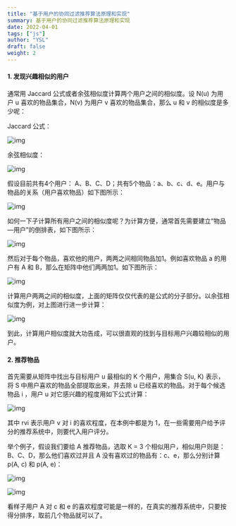 ```yaml
---
title: "基于用户的协同过滤推荐算法原理和实现"
summary: 基于用户的协同过滤推荐算法原理和实现
date: 2022-04-01
tags: ["js"]
author: "YSL"
draft: false
weight: 2
---
```


#### 1. 发现兴趣相似的用户

   通常用 Jaccard 公式或者余弦相似度计算两个用户之间的相似度。设 N(u) 为用户 u 喜欢的物品集合，N(v) 为用户 v 喜欢的物品集合，那么 u 和 v 的相似度是多少呢：

   Jaccard 公式：

![img](https://images0.cnblogs.com/blog2015/70278/201504/292243027244041.png)

   余弦相似度：

![img](https://images0.cnblogs.com/blog2015/70278/201504/292245154114469.png)

   假设目前共有4个用户： A、B、C、D；共有5个物品：a、b、c、d、e。用户与物品的关系（用户喜欢物品）如下图所示：

![img](https://images0.cnblogs.com/blog2015/70278/201504/292257329433249.png)

   如何一下子计算所有用户之间的相似度呢？为计算方便，通常首先需要建立“物品—用户”的倒排表，如下图所示：

![img](https://images0.cnblogs.com/blog2015/70278/201504/292301482716246.png)

   然后对于每个物品，喜欢他的用户，两两之间相同物品加1。例如喜欢物品 a 的用户有 A 和 B，那么在矩阵中他们两两加1。如下图所示：

![img](https://images0.cnblogs.com/blog2015/70278/201504/292313403659929.png)

   计算用户两两之间的相似度，上面的矩阵仅仅代表的是公式的分子部分。以余弦相似度为例，对上图进行进一步计算：

![img](https://images0.cnblogs.com/blog2015/70278/201504/300220294273266.png)

   到此，计算用户相似度就大功告成，可以很直观的找到与目标用户兴趣较相似的用户。

#### 2. 推荐物品

   首先需要从矩阵中找出与目标用户 u 最相似的 K 个用户，用集合 S(u, K) 表示，将 S 中用户喜欢的物品全部提取出来，并去除 u 已经喜欢的物品。对于每个候选物品 i ，用户 u 对它感兴趣的程度用如下公式计算：

![img](https://images0.cnblogs.com/blog2015/70278/201504/292340566307942.png)

   其中 rvi 表示用户 v 对 i 的喜欢程度，在本例中都是为 1，在一些需要用户给予评分的推荐系统中，则要代入用户评分。

   举个例子，假设我们要给 A 推荐物品，选取 K = 3 个相似用户，相似用户则是：B、C、D，那么他们喜欢过并且 A 没有喜欢过的物品有：c、e，那么分别计算 p(A, c) 和 p(A, e)：

![img](https://images0.cnblogs.com/blog2015/70278/201504/292347569434600.png)

![img](https://images0.cnblogs.com/blog2015/70278/201504/292349095052333.png)

   看样子用户 A 对 c 和 e 的喜欢程度可能是一样的，在真实的推荐系统中，只要按得分排序，取前几个物品就可以了。